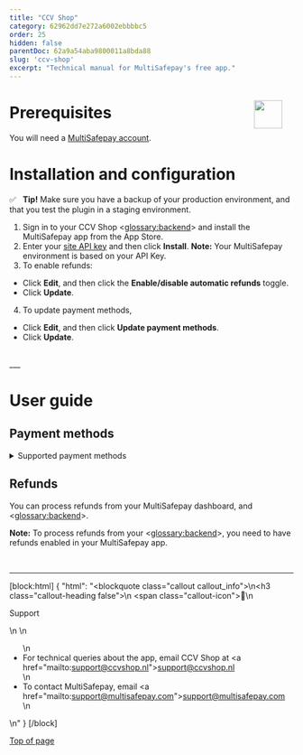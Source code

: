 ```yaml
---
title: "CCV Shop"
category: 62962dd7e272a6002ebbbbc5
order: 25
hidden: false
parentDoc: 62a9a54aba9800011a8bda88
slug: 'ccv-shop'
excerpt: "Technical manual for MultiSafepay's free app."
---
```

<img src="https://raw.githubusercontent.com/MultiSafepay/docs/master/static/logo/Integrations/CCVShop.svg" width="50" align="right" style="margin: 20px; max-height: 75px"/>

# Prerequisites

You will need a [MultiSafepay account](/docs/getting-started-guide/).

# Installation and configuration

✅ &nbsp; **Tip!** Make sure you have a backup of your production environment, and that you test the plugin in a staging environment.

1. Sign in to your CCV Shop <<glossary:backend>> and install the MultiSafepay app from the App Store.
2. Enter your [site API key](/docs/sites#site-id-api-key-and-security) and then click **Install**.
**Note:** Your MultiSafepay environment is based on your API Key.
3. To enable refunds:
- Click **Edit**, and then click the **Enable/disable automatic refunds** toggle. 
- Click **Update**.
4. To update payment methods,
- Click **Edit**, and then click **Update payment methods**. 
- Click **Update**.
<br>
___

# User guide

## Payment methods

<details id="supported-payment-methods">
<summary>Supported payment methods</summary>
<br>

- Cards: [All](/docs/card-payments/) 
- BNPL:
  - [Betaal per Maand (Santander)](/docs/betaal-per-maand)
  - [E-invoicing](/docs/E-invoicing/)
  - [in3](/docs/in3)
  - [Klarna](/docs/klarna)
  - [Pay After Delivery](/docs/pay-after-delivery)
  - [Riverty (AfterPay)](/docs/riverty)
- Banking methods:
  - [Bancontact](/docs/bancontact/)
  - [Bank transfer](/docs/bank-transfer/)
  - [Belfius](/doc/belfius)
  - [Direct debit](/doc/direct-debit)
  - [Dotpay](/docs/dotpay)
  - [EPS](/doc/eps)
  - [Giropay](/docs/giropay/)
  - [iDEAL](/docs/ideal/)
  - [CBC/KBC](/doc/cbc-kbc)
  - [MyBank](/docs/mybank)
  - [Request to Pay](/doc/request-to-pay)
  - [Sofort](/docs/sofort/)
  - [Trustly](/doc/trustly)
  - [TrustPay](/doc/trustpay)
- Prepaid cards:
  - [Edenred](/docs/edenred)
  - [Paysafecard](/docs/paysafecard)
- Wallets: 
  - [Alipay](/docs/alipay)
  - [Alipay+](/docs/alipay-plus)
  - [Amazon Pay](/docs/amazon-pay)
  - [Google Pay](/docs/google-pay)
  - [PayPal](/doc/paypal)
  - [WeChat Pay](/doc/wechat-pay)

</details>

## Refunds

You can process refunds from your MultiSafepay dashboard, and <<glossary:backend>>.

**Note:** To process refunds from your <<glossary:backend>>, you need to have refunds enabled in your MultiSafepay app.

<br>

---

[block:html]
{
  "html": "<blockquote class=\"callout callout_info\">\n<h3 class=\"callout-heading false\">\n        <span class=\"callout-icon\">💬</span>\n        <p>Support</p>\n    </h3>\n  <ul>\n    <li>For technical queries about the app, email CCV Shop at <a href=\"mailto:support@ccvshop.nl\">support@ccvshop.nl</a></li>\n    <li>To contact MultiSafepay, email <a href=\"mailto:support@multisafepay.com\">support@multisafepay.com</a></li>\n  </ul>  \n</blockquote>"
}
[/block]

[Top of page](#)